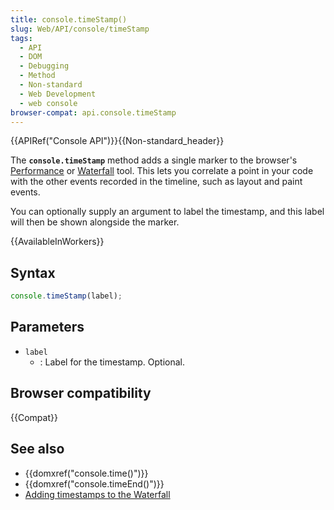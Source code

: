 ```yaml
---
title: console.timeStamp()
slug: Web/API/console/timeStamp
tags:
  - API
  - DOM
  - Debugging
  - Method
  - Non-standard
  - Web Development
  - web console
browser-compat: api.console.timeStamp
---
```

{{APIRef("Console API")}}{{Non-standard_header}}

The **`console.timeStamp`** method adds a single marker to the browser's [Performance](https://developer.chrome.com/docs/devtools/evaluate-performance/reference/)
or [Waterfall](/en-US/docs/Tools/Performance/Waterfall) tool. This lets you
correlate a point in your code with the other events recorded in the timeline, such as
layout and paint events.

You can optionally supply an argument to label the timestamp, and this label will then
be shown alongside the marker.

{{AvailableInWorkers}}

## Syntax

```js
console.timeStamp(label);
```

## Parameters

- `label`
  - : Label for the timestamp. Optional.

## Browser compatibility

{{Compat}}

## See also

- {{domxref("console.time()")}}
- {{domxref("console.timeEnd()")}}
- [Adding timestamps to the Waterfall](https://firefox-source-docs.mozilla.org/devtools-user/performance/waterfall/index.html#timestamp_markers)
